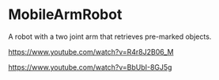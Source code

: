 # MobileArmRobot
A robot with a two joint arm that retrieves pre-marked objects.

https://www.youtube.com/watch?v=R4r8J2B06_M

https://www.youtube.com/watch?v=BbUbI-8GJ5g

